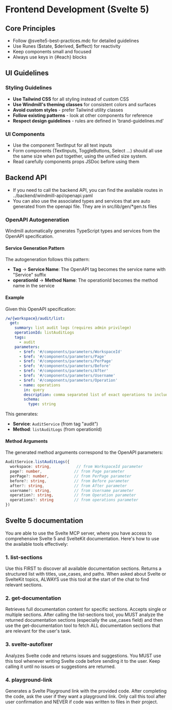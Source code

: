 # Frontend Development (Svelte 5)

## Core Principles

- Follow @svelte5-best-practices.mdc for detailed guidelines
- Use Runes ($state, $derived, $effect) for reactivity
- Keep components small and focused
- Always use keys in {#each} blocks

## UI Guidelines

### Styling Guidelines

- **Use Tailwind CSS** for all styling instead of custom CSS
- **Use Windmill's theming classes** for consistent colors and surfaces
- **Avoid custom styles** - prefer Tailwind utility classes
- **Follow existing patterns** - look at other components for reference
- **Respect design guidelines** - rules are defined in 'brand-guidelines.md'

### UI Components

- Use the component TextInput for all text inputs
- Form components (TextInputs, ToggleButtons, Select ...) should all use the same size when put together, using the unified size system.
- Read carefully components props JSDoc before using them

## Backend API

- If you need to call the backend API, you can find the available routes in ../backend/windmill-api/openapi.yaml
- You can also use the associated types and services that are auto generated from the openapi file. They are in src/lib/gen/\*gen.ts files

### OpenAPI Autogeneration

Windmill automatically generates TypeScript types and services from the OpenAPI specification.

#### Service Generation Pattern

The autogeneration follows this pattern:

- **Tag** → **Service Name**: The OpenAPI tag becomes the service name with "Service" suffix
- **operationId** → **Method Name**: The operationId becomes the method name in the service

#### Example

Given this OpenAPI specification:

```yaml
/w/{workspace}/audit/list:
  get:
    summary: list audit logs (requires admin privilege)
    operationId: listAuditLogs
    tags:
      - audit
    parameters:
      - $ref: '#/components/parameters/WorkspaceId'
      - $ref: '#/components/parameters/Page'
      - $ref: '#/components/parameters/PerPage'
      - $ref: '#/components/parameters/Before'
      - $ref: '#/components/parameters/After'
      - $ref: '#/components/parameters/Username'
      - $ref: '#/components/parameters/Operation'
      - name: operations
        in: query
        description: comma separated list of exact operations to include
        schema:
          type: string
```

This generates:

- **Service**: `AuditService` (from tag "audit")
- **Method**: `listAuditLogs` (from operationId)

#### Method Arguments

The generated method arguments correspond to the OpenAPI parameters:

```typescript
AuditService.listAuditLogs({
  workspace: string,           // from WorkspaceId parameter
  page?: number,              // from Page parameter
  perPage?: number,           // from PerPage parameter
  before?: string,            // from Before parameter
  after?: string,             // from After parameter
  username?: string,          // from Username parameter
  operation?: string,         // from Operation parameter
  operations?: string         // from operations parameter
})
```

## Svelte 5 documentation

You are able to use the Svelte MCP server, where you have access to comprehensive Svelte 5 and SvelteKit documentation. Here's how to use the available tools effectively:

### 1. list-sections

Use this FIRST to discover all available documentation sections. Returns a structured list with titles, use_cases, and paths.
When asked about Svelte or SvelteKit topics, ALWAYS use this tool at the start of the chat to find relevant sections.

### 2. get-documentation

Retrieves full documentation content for specific sections. Accepts single or multiple sections.
After calling the list-sections tool, you MUST analyze the returned documentation sections (especially the use_cases field) and then use the get-documentation tool to fetch ALL documentation sections that are relevant for the user's task.

### 3. svelte-autofixer

Analyzes Svelte code and returns issues and suggestions.
You MUST use this tool whenever writing Svelte code before sending it to the user. Keep calling it until no issues or suggestions are returned.

### 4. playground-link

Generates a Svelte Playground link with the provided code.
After completing the code, ask the user if they want a playground link. Only call this tool after user confirmation and NEVER if code was written to files in their project.

